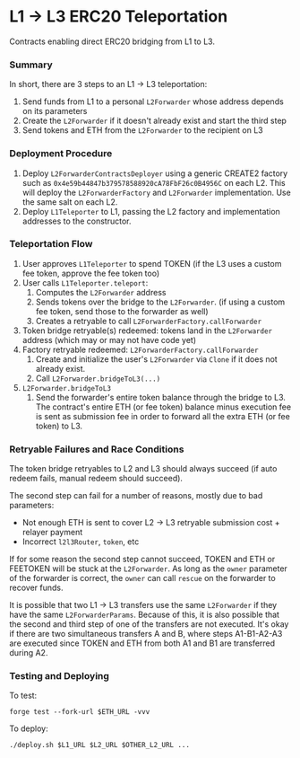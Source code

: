 # L1 -> L3 ERC20 Teleportation

Contracts enabling direct ERC20 bridging from L1 to L3.

### Summary

In short, there are 3 steps to an L1 -> L3 teleportation:
1. Send funds from L1 to a personal `L2Forwarder` whose address depends on its parameters
2. Create the `L2Forwarder` if it doesn't already exist and start the third step
3. Send tokens and ETH from the `L2Forwarder` to the recipient on L3

### Deployment Procedure
1. Deploy `L2ForwarderContractsDeployer` using a generic CREATE2 factory such as `0x4e59b44847b379578588920cA78FbF26c0B4956C` on each L2. This will deploy the `L2ForwarderFactory` and `L2Forwarder` implementation. Use the same salt on each L2.
2. Deploy `L1Teleporter` to L1, passing the L2 factory and implementation addresses to the constructor.

### Teleportation Flow

1. User approves `L1Teleporter` to spend TOKEN (if the L3 uses a custom fee token, approve the fee token too)
2. User calls `L1Teleporter.teleport`:
    1. Computes the `L2Forwarder` address
    2. Sends tokens over the bridge to the `L2Forwarder`. (if using a custom fee token, send those to the forwarder as well)
    3. Creates a retryable to call `L2ForwarderFactory.callForwarder`
3. Token bridge retryable(s) redeemed: tokens land in the `L2Forwarder` address (which may or may not have code yet)
4. Factory retryable redeemed: `L2ForwarderFactory.callForwarder`
    1. Create and initialize the user's `L2Forwarder` via `Clone` if it does not already exist.
    2. Call `L2Forwarder.bridgeToL3(...)`
5. `L2Forwarder.bridgeToL3`
    1. Send the forwarder's entire token balance through the bridge to L3. The contract's entire ETH (or fee token) balance minus execution fee is sent as submission fee in order to forward all the extra ETH (or fee token) to L3.

### Retryable Failures and Race Conditions

The token bridge retryables to L2 and L3 should always succeed (if auto redeem fails, manual redeem should succeed).

The second step can fail for a number of reasons, mostly due to bad parameters:
* Not enough ETH is sent to cover L2 -> L3 retryable submission cost + relayer payment
* Incorrect `l2l3Router`, `token`, etc

If for some reason the second step cannot succeed, TOKEN and ETH or FEETOKEN will be stuck at the `L2Forwarder`. As long as the `owner` parameter of the forwarder is correct, the `owner` can call `rescue` on the forwarder to recover funds.

It is possible that two L1 -> L3 transfers use the same `L2Forwarder` if they have the same `L2ForwarderParams`. Because of this, it is also possible that the second and third step of one of the transfers are not executed. It's okay if there are two simultaneous transfers A and B, where steps A1-B1-A2-A3 are executed since TOKEN and ETH from both A1 and B1 are transferred during A2.

### Testing and Deploying

To test: 
```
forge test --fork-url $ETH_URL -vvv
```

To deploy:
```
./deploy.sh $L1_URL $L2_URL $OTHER_L2_URL ...
```
